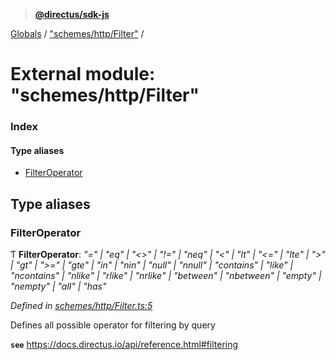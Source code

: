 > **[@directus/sdk-js](../README.md)**

[Globals](../README.md) / ["schemes/http/Filter"](_schemes_http_filter_.md) /

# External module: "schemes/http/Filter"

### Index

#### Type aliases

* [FilterOperator](_schemes_http_filter_.md#filteroperator)

## Type aliases

###  FilterOperator

Ƭ **FilterOperator**: *"=" | "eq" | "<>" | "!=" | "neq" | "<" | "lt" | "<=" | "lte" | ">" | "gt" | ">=" | "gte" | "in" | "nin" | "null" | "nnull" | "contains" | "like" | "ncontains" | "nlike" | "rlike" | "nrlike" | "between" | "nbetween" | "empty" | "nempty" | "all" | "has"*

*Defined in [schemes/http/Filter.ts:5](https://github.com/direcuts/sdk-js/tree/master/schemes/http/Filter.ts#L5)*

Defines all possible operator for filtering by query

**`see`** https://docs.directus.io/api/reference.html#filtering